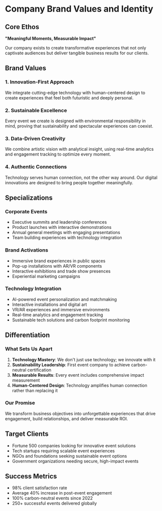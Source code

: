 # Company Brand Values and Identity

## Core Ethos
**"Meaningful Moments, Measurable Impact"**

Our company exists to create transformative experiences that not only captivate audiences but deliver tangible business results for our clients.

## Brand Values

### 1. Innovation-First Approach
We integrate cutting-edge technology with human-centered design to create experiences that feel both futuristic and deeply personal.

### 2. Sustainable Excellence
Every event we create is designed with environmental responsibility in mind, proving that sustainability and spectacular experiences can coexist.

### 3. Data-Driven Creativity
We combine artistic vision with analytical insight, using real-time analytics and engagement tracking to optimize every moment.

### 4. Authentic Connections
Technology serves human connection, not the other way around. Our digital innovations are designed to bring people together meaningfully.

## Specializations

### Corporate Events
- Executive summits and leadership conferences
- Product launches with interactive demonstrations
- Annual general meetings with engaging presentations
- Team building experiences with technology integration

### Brand Activations
- Immersive brand experiences in public spaces
- Pop-up installations with AR/VR components
- Interactive exhibitions and trade show presences
- Experiential marketing campaigns

### Technology Integration
- AI-powered event personalization and matchmaking
- Interactive installations and digital art
- VR/AR experiences and immersive environments
- Real-time analytics and engagement tracking
- Sustainable tech solutions and carbon footprint monitoring

## Differentiation

### What Sets Us Apart
1. **Technology Mastery**: We don't just use technology; we innovate with it
2. **Sustainability Leadership**: First event company to achieve carbon-neutral certification
3. **Measurable Results**: Every event includes comprehensive impact measurement
4. **Human-Centered Design**: Technology amplifies human connection rather than replacing it

### Our Promise
We transform business objectives into unforgettable experiences that drive engagement, build relationships, and deliver measurable ROI.

## Target Clients
- Fortune 500 companies looking for innovative event solutions
- Tech startups requiring scalable event experiences
- NGOs and foundations seeking sustainable event options
- Government organizations needing secure, high-impact events

## Success Metrics
- 98% client satisfaction rate
- Average 40% increase in post-event engagement
- 100% carbon-neutral events since 2022
- 250+ successful events delivered globally